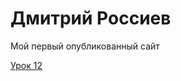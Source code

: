 # Дмитрий Россиев
Мой первый опубликованный сайт

[Урок 12](https://rossiev-dmitriy.github.io/Lesson%2012/ "Готовый сайт") 
